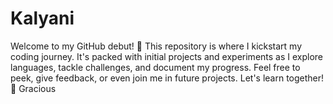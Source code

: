 # Kalyani
Welcome to my GitHub debut! 🎉 This repository is where I kickstart my coding journey. It's packed with initial projects and experiments as I explore languages, tackle challenges, and document my progress. Feel free to peek, give feedback, or even join me in future projects. Let's learn together! 🚀
Gracious
